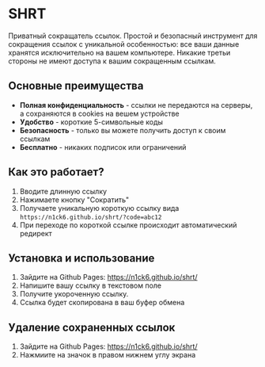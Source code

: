 # SHRT
Приватный сокращатель ссылок. Простой и безопасный инструмент для сокращения ссылок с уникальной особенностью: все ваши данные хранятся исключительно на вашем компьютере. Никакие третьи стороны не имеют доступа к вашим сокращенным ссылкам.

## Основные преимущества
- **Полная конфиденциальность** - ссылки не передаются на серверы, а сохраняются в cookies на вешем устройстве
- **Удобство** - короткие 5-символьные коды
- **Безопасность** - только вы можете получить доступ к своим ссылкам
- **Бесплатно** - никаких подписок или ограничений

## Как это работает?
1. Вводите длинную ссылку
2. Нажимаете кнопку "Сократить"
3. Получаете уникальную короткую ссылку вида `https://n1ck6.github.io/shrt/?code=abc12`
4. При переходе по короткой ссылке происходит автоматический редирект

## Установка и использование
1. Зайдите на Github Pages:
   https://n1ck6.github.io/shrt/
2. Напишите вашу ссылку в текстовом поле
3. Получите укороченную ссылку.
4. Ссылка будет скопирована в ваш буфер обмена
## Удаление сохраненных ссылок
1. Зайдите на Github Pages:
   https://n1ck6.github.io/shrt/
2. Нажмиите на значок в правом нижнем углу экрана
